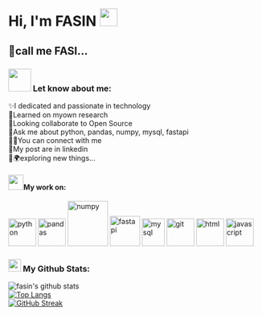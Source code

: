 # Hi, I'm FASIN <img src="https://github.com/TheDudeThatCode/TheDudeThatCode/blob/master/Assets/Hi.gif" width="35" />

## 🤙call me FASI...

### <img src="https://github.com/TheDudeThatCode/TheDudeThatCode/blob/master/Assets/Developer.gif" width="45" /> Let know about me:

✨I dedicated and passionate in technology<br>
🌱Learned on myown research<br>
🤝Looking collaborate to Open Source<br>
💬Ask me about python, pandas, numpy, mysql, fastapi<br>
👯‍♂️You can connect with me<br>
📝My post are in <a>linkedin</a><br>
🔎🌍exploring new things...<br>

#### <img src="https://media.giphy.com/media/WUlplcMpOCEmTGBtBW/giphy.gif" width="30">My work on:
<p>
        <img src="https://www.vectorlogo.zone/logos/python/python-icon.svg" alt="python" width="55" height="55"/> 
        <img src="https://encrypted-tbn0.gstatic.com/images?q=tbn:ANd9GcStQa0p7RCejEFJ3r4HUVFcI3R4Wh89UwtszB7-RBvPXQ&s" alt="pandas" width="55" height="55"/> 
        <img src="https://www.vectorlogo.zone/logos/numpy/numpy-ar21.svg" alt="numpy" width="80" height="90"/>   
        <img src="https://fastapi.tiangolo.com/img/logo-margin/logo-teal.png" alt="fastapi" width="60" height="60"/>
        <img src="https://www.vectorlogo.zone/logos/mysql/mysql-icon.svg" alt="mysql" width="45" height="55"/>        
        <img src="https://www.vectorlogo.zone/logos/git-scm/git-scm-icon.svg" alt="git" width="55" height="55"/>
        <img src="https://www.vectorlogo.zone/logos/w3_html5/w3_html5-icon.svg" alt="html" width="55" height="55"/> 
        <img src="https://upload.vectorlogo.zone/logos/javascript/images/239ec8a4-163e-4792-83b6-3f6d96911757.svg" alt="javascript" width="55" height="55"/> 

### <img src='https://media1.giphy.com/media/du3J3cXyzhj75IOgvA/giphy.gif?cid=ecf05e47x2g034i9pzwtzzsd3xgg2w9nr94t4tflbbgo3008&rid=giphy.gif' width='25' /> My Github Stats:
![fasin's github stats](https://github-readme-stats.vercel.app/api?username=fasinfasi&show_icons=true&hide=contribs,prs&cache_seconds=86400&theme=holi)<br>
[![Top Langs](https://github-readme-stats.vercel.app/api/top-langs/?username=apoorvtyagi&layout=compact&text_color=daf7dc&bg_color=151515&hide=css,html,php)](https://github.com/anuraghazra/github-readme-stats)<br>
[![GitHub Streak](https://github-readme-streak-stats.herokuapp.com/?user=fasinfasi&theme=dark)](https://git.io/streak-stats)
